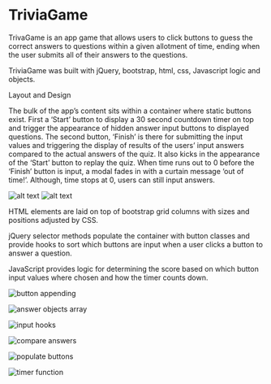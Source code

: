 # TriviaGame


 TrivaGame is an app game that allows users to click buttons to guess the correct answers to questions within a given allotment of time, ending when the user submits all of their answers to the questions.

TriviaGame was built with jQuery, bootstrap, html, css, Javascript logic and objects.


Layout and Design

The bulk of the app’s content sits within a container where static buttons exist. First a ‘Start’ button to display a 30 second countdown timer on top and trigger the appearance of hidden answer input buttons to displayed questions. The second button, ‘Finish’ is there for submitting the input values and triggering the display of results of the users’ input answers compared to the actual answers of the quiz. It also kicks in the appearance of the ‘Start’ button to replay the quiz. When time runs out to 0 before the ‘Finish’ button is input, a modal fades in with a curtain message ‘out of time!’. Although, time stops at 0, users can still input answers.

![alt text](assets/images/questions_page.png)
![alt text](assets/images/score_results_page.png)

HTML elements are laid on top of bootstrap grid columns with sizes and positions adjusted by CSS. 


jQuery selector methods populate the container with button classes and  provide hooks to sort which buttons are input when a user clicks a button to answer a question.




JavaScript provides logic for determining the score based on which button input values where chosen and how the timer counts down.

![button appending](assets/images/buttonappending.png)

![answer objects array](assets/images/answerobjectsarray.png)

![input hooks](assets/images/inputhooksforscores.png)

![compare answers](assets/images/compareanswers.png)

![populate buttons](assets/images/buttonpopultionwithattributes.png)

![timer function](assets/images/starttimerfunction.png)





 



 


 
